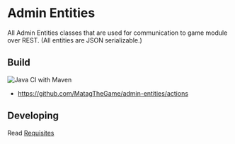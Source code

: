 # Admin Entities

All Admin Entities classes that are used for communication to game module over REST.
(All entities are JSON serializable.)



## Build

![Java CI with Maven](https://github.com/MatagTheGame/admin-entities/workflows/Java%20CI%20with%20Maven/badge.svg)
 - https://github.com/MatagTheGame/admin-entities/actions 


## Developing

Read [Requisites](https://github.com/MatagTheGame/game/wiki/Requisites)
